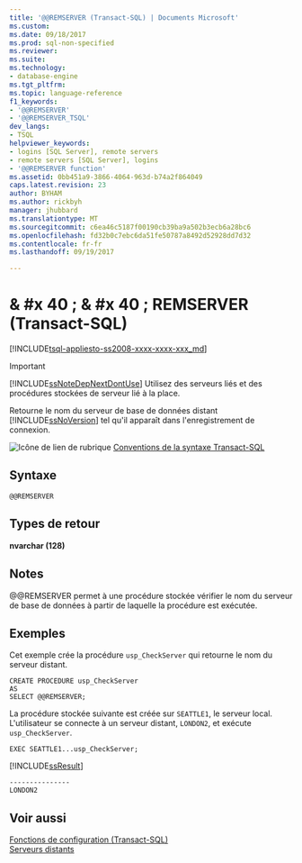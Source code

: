 ```yaml
---
title: '@@REMSERVER (Transact-SQL) | Documents Microsoft'
ms.custom: 
ms.date: 09/18/2017
ms.prod: sql-non-specified
ms.reviewer: 
ms.suite: 
ms.technology:
- database-engine
ms.tgt_pltfrm: 
ms.topic: language-reference
f1_keywords:
- '@@REMSERVER'
- '@@REMSERVER_TSQL'
dev_langs:
- TSQL
helpviewer_keywords:
- logins [SQL Server], remote servers
- remote servers [SQL Server], logins
- '@@REMSERVER function'
ms.assetid: 0bb451a9-3866-4064-963d-b74a2f864049
caps.latest.revision: 23
author: BYHAM
ms.author: rickbyh
manager: jhubbard
ms.translationtype: MT
ms.sourcegitcommit: c6ea46c5187f00190cb39ba9a502b3ecb6a28bc6
ms.openlocfilehash: fd32b0c7ebc6da51fe50787a8492d52928dd7d32
ms.contentlocale: fr-fr
ms.lasthandoff: 09/19/2017

---
```

# <a name="x40x40remserver-transact-sql"></a>& #x 40 ; & #x 40 ; REMSERVER (Transact-SQL)
[!INCLUDE[tsql-appliesto-ss2008-xxxx-xxxx-xxx_md](../../includes/tsql-appliesto-ss2008-xxxx-xxxx-xxx-md.md)]

    
> [!IMPORTANT]  
>  [!INCLUDE[ssNoteDepNextDontUse](../../includes/ssnotedepnextdontuse-md.md)] Utilisez des serveurs liés et des procédures stockées de serveur lié à la place.  
  
 Retourne le nom du serveur de base de données distant [!INCLUDE[ssNoVersion](../../includes/ssnoversion-md.md)] tel qu'il apparaît dans l'enregistrement de connexion.  
  
 ![Icône de lien de rubrique](../../database-engine/configure-windows/media/topic-link.gif "Icône lien de rubrique") [Conventions de la syntaxe Transact-SQL](../../t-sql/language-elements/transact-sql-syntax-conventions-transact-sql.md)  
  
## <a name="syntax"></a>Syntaxe  
  
```  
@@REMSERVER  
```  
  
## <a name="return-types"></a>Types de retour  
 **nvarchar (128)**  
  
## <a name="remarks"></a>Notes  
 @@REMSERVER permet à une procédure stockée vérifier le nom du serveur de base de données à partir de laquelle la procédure est exécutée.  
  
## <a name="examples"></a>Exemples  
 Cet exemple crée la procédure `usp_CheckServer` qui retourne le nom du serveur distant.  
  
```  
CREATE PROCEDURE usp_CheckServer  
AS  
SELECT @@REMSERVER;  
```  
  
 La procédure stockée suivante est créée sur `SEATTLE1`, le serveur local. L'utilisateur se connecte à un serveur distant, `LONDON2`, et exécute `usp_CheckServer`.  
  
```  
EXEC SEATTLE1...usp_CheckServer;  
```  
  
 [!INCLUDE[ssResult](../../includes/ssresult-md.md)]  
  
```  
---------------  
LONDON2  
```  
  
## <a name="see-also"></a>Voir aussi  
 [Fonctions de configuration &#40;Transact-SQL&#41;](../../t-sql/functions/configuration-functions-transact-sql.md)   
 [Serveurs distants](../../database-engine/configure-windows/remote-servers.md)  
  
  

